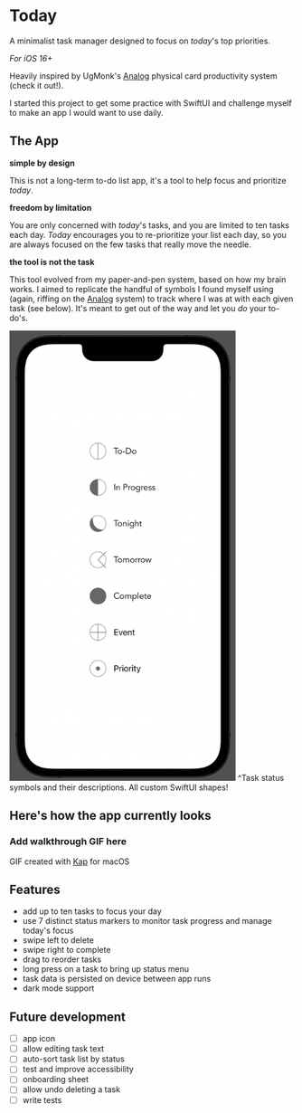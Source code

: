 # Today
A minimalist task manager designed to focus on *today*'s top priorities. 

*For iOS 16+*

Heavily inspired by UgMonk's [Analog](https://ugmonk.com/pages/analog) physical card productivity system (check it out!). 

I started this project to get some practice with SwiftUI and challenge myself to make an app I would want to use daily. 



## The App
**simple by design**

This is not a long-term to-do list app, it's a tool to help focus and prioritize *today*.

**freedom by limitation**

You are only concerned with *today*'s tasks, and you are limited to ten tasks each day. *Today* encourages you to re-prioritize your list each day, so you are always focused on the few tasks that really move the needle.

**the tool is not the task**

This tool evolved from my paper-and-pen system, based on how my brain works. 
I aimed to replicate the handful of symbols I found myself using (again, riffing on the [Analog](https://ugmonk.com/pages/analog) system) to track where I was at with each given task (see below). 
It's meant to get out of the way and let you *do* your to-do's. 

<img src="https://github.com/jdt1403/AnalogTodo/blob/main/Screenshots/today-all-actions.png" alt="Task status options" width="400"/>
^Task status symbols and their descriptions. All custom SwiftUI shapes!

## Here's how the app currently looks
### Add walkthrough GIF here

GIF created with [Kap](https://getkap.co/) for macOS

## Features
- add up to ten tasks to focus your day
- use 7 distinct status markers to monitor task progress and manage today's focus
- swipe left to delete
- swipe right to complete
- drag to reorder tasks
- long press on a task to bring up status menu
- task data is persisted on device between app runs
- dark mode support

## Future development
- [ ] app icon
- [ ] allow editing task text
- [ ] auto-sort task list by status
- [ ] test and improve accessibility
- [ ] onboarding sheet
- [ ] allow undo deleting a task
- [ ] write tests
